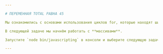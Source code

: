 ```yaml
---

# ПЕРЕМЕННАЯ TOTAL РАВНА 45

Мы ознакомились с основами использования циклов for, которые находят широкое применение при работе с различными типами данных, в особенности с такими как строки и массивы.

В следующей задаче мы начнём работать с **массивами**.

Запустите `node bin/javascripting` в консоли и выберите следующую задачу.

---
```

